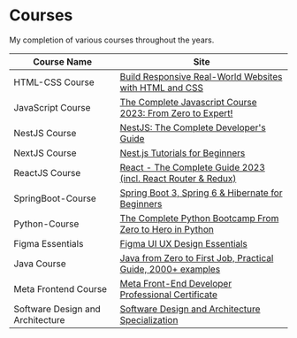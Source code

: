 # Courses

My completion of various courses throughout the years.

| Course Name | Site |
| ------------- | ------------- |
| HTML-CSS Course  | [Build Responsive Real-World Websites with HTML and CSS](https://www.udemy.com/course/design-and-develop-a-killer-website-with-html5-and-css3/?referralCode=93317126211B2A500938) |
| JavaScript Course | [The Complete Javascript Course 2023: From Zero to Expert!](https://www.udemy.com/course/the-complete-javascript-course/) |
| NestJS Course | [NestJS: The Complete Developer's Guide](https://www.udemy.com/course/nestjs-the-complete-developers-guide/) |
| NextJS Course | [Nest.js Tutorials for Beginners](https://www.youtube.com/watch?v=9P8mASSREYM&list=PLC3y8-rFHvwgC9mj0qv972IO5DmD-H0ZH) |
| ReactJS Course | [React - The Complete Guide 2023 (incl. React Router & Redux)](https://www.udemy.com/course/react-the-complete-guide-incl-redux/?kw=React&src=sac) |
| SpringBoot-Course | [Spring Boot 3, Spring 6 & Hibernate for Beginners](https://www.udemy.com/course/spring-hibernate-tutorial/) 
| Python-Course | [The Complete Python Bootcamp From Zero to Hero in Python](https://www.udemy.com/course/complete-python-bootcamp/)
| Figma Essentials | [Figma UI UX Design Essentials](https://www.udemy.com/course/figma-ux-ui-design-user-experience-tutorial-course/)
| Java Course | [Java from Zero to First Job, Practical Guide, 2000+ examples](https://www.udemy.com/course/java-development-for-beginners-learnit/)
| Meta Frontend Course | [Meta Front-End Developer Professional Certificate](https://www.coursera.org/professional-certificates/meta-front-end-developer)
| Software Design and Architecture | [Software Design and Architecture Specialization](https://www.coursera.org/specializations/software-design-architecture?)
